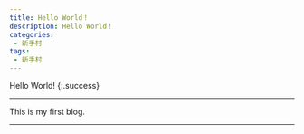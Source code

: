 ```yaml
---
title: Hello World！
description: Hello World！
categories:
 - 新手村
tags:
 - 新手村
---
```

Hello World!
{:.success}

<!--more-->

***

This is my first blog.

---
